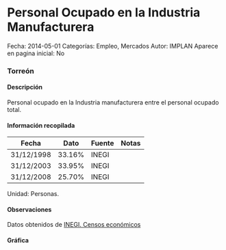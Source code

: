 Personal Ocupado en la Industria Manufacturera
=====

Fecha: 2014-05-01
Categorías: Empleo, Mercados
Autor: IMPLAN
Aparece en pagina inicial: No

### Torreón

#### Descripción

Personal ocupado en la Industria manufacturera entre el personal ocupado total.

<!-- break -->

#### Información recopilada

<table class="table table-hover table-bordered matriz">
  <thead>
    <tr><th>Fecha</th><th>Dato</th><th>Fuente</th><th>Notas</th></tr>
  </thead>
  <tbody>
    <tr><td class="centrado">31/12/1998</td><td class="derecha">33.16%</td><td>INEGI</td><td></td></tr>
    <tr><td class="centrado">31/12/2003</td><td class="derecha">33.95%</td><td>INEGI</td><td></td></tr>
    <tr><td class="centrado">31/12/2008</td><td class="derecha">25.70%</td><td>INEGI</td><td></td></tr>
  </tbody>
</table>

Unidad: Personas.

#### Observaciones

Datos obtenidos de [INEGI. Censos económicos](http://www3.inegi.org.mx/sistemas/saic/)

#### Gráfica

<div id="Morrisrkrylgrw" class="grafica"></div>
  <script>
  new Morris.Line({
    element: 'Morrisrkrylgrw',
    data: [
      { fecha: '1998-12-31', dato: 33.1600 },
      { fecha: '2003-12-31', dato: 33.9500 },
      { fecha: '2008-12-31', dato: 25.6975 }
    ],
    xkey: 'fecha',
    ykeys: ['dato'],
    labels: ['Dato'],
    lineColors: ['#FF5B02'],
    xLabelFormat: function(d) {
      return d.getDate()+'/'+(d.getMonth()+1)+'/'+d.getFullYear();
    },
    dateFormat: function (ts) {
      var d = new Date(ts);
      return d.getDate() + '/' + (d.getMonth() + 1) + '/' + d.getFullYear();
    }
  });
  </script>
